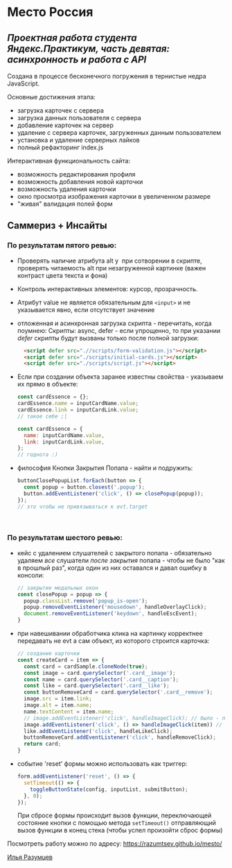 # Место Россия

## _Проектная работа студента Яндекс.Практикум, часть девятая: асинхронность и работа с API_

Создана в процессе бесконечного погружения в тернистые недра JavaScript.

Основные достижения этапа:
* загрузка карточек с сервера
* загрузка данных пользователя с сервера
* добавление карточек на сервер
* удаление с сервера карточек, загруженных данным пользователем
* установка и удаление серверных лайков
* полный рефакторинг index.js

Интерактивная функциональность сайта:
* возможность редактирования профиля
* возможность добавления новой карточки
* возможность удаления карточки
* окно просмотра изображения карточки в увеличенном размере
* "живая" валидация полей форм

## Саммериз + Инсайты
### По результатам пятого ревью:

* Проверять наличие атрибута alt у <img> при сотворении в скрипте, проверять читаемость alt при незагруженной картинке (важен контраст цвета текста и фона)
* Контроль интерактивных элементов: курсор, прозрачность.
* Атрибут value не является обязательным для ```<input>``` и не указывается явно, если отсутствует значение
* отложенная и асинхронная загрузка скрипта - перечитать, когда поумнею: Скрипты: async, defer - если упрощенно, то при указании _defer_ скрипты будут вызваны только после полной загрузки:
  ```HTML
    <script defer src=".//scripts/form-validation.js"></script>
    <script defer src="./scripts/initial-cards.js"></script>
    <script defer src="./scripts/script.js"></script>
  ```
* Если при создании объекта заранее известны свойства - указываем их прямо в объекте:
  ```JavaScript
  const cardEssence = {};
  cardEssence.name = inputCardName.value;
  cardEssence.link = inputCardLink.value;
  // такое себе ;|

  const cardEssence = {
    name: inputCardName.value,
    link: inputCardLink.value,
  };
  // годнота :)
  ```

* философия Кнопки Закрытия Попапа - найти и подружить:
  ```JavaScript
  buttonClosePopupList.forEach(button => {
    const popup = button.closest('.popup');
    button.addEventListener('click', () => closePopup(popup));
  });
  // это чтобы не привязываться к evt.target
  ```
‌
### По результатам шестого ревью:

* кейс с удалением слушателей с закрытого попапа - обязательно удаляем _все_ слушатели _после закрытия_ попапа - чтобы не было "как в прошлый раз", когда один из них оставался и давал ошибку в консоли:
  ```JavaScript
  // закрытие модальных окон
  const closePopup = popup => {
    popup.classList.remove('popup_is-open');
    popup.removeEventListener('mousedown', handleOverlayClick);
    document.removeEventListener('keydown', handleEscEvent);
  }
  ```

* при навешивании обработчика клика на картинку корректнее передавать не evt а сам объект, из которого строится карточка:
  ```JavaScript
  // создание карточки
  const createCard = item => {
    const card = cardSample.cloneNode(true);
    const image = card.querySelector('.card__image');
    const name = card.querySelector('.card__caption');
    const like = card.querySelector('.card__like');
    const buttonRemoveCard = card.querySelector('.card__remove');
    image.src = item.link;
    image.alt = item.name;
    name.textContent = item.name;
    // image.addEventListener('click', handleImageClick); // было - передавалось события
    image.addEventListener('click', () => handleImageClick(item)) // стало - передается первоначальный объект
    like.addEventListener('click', handleLikeClick);
    buttonRemoveCard.addEventListener('click', handleRemoveClick);
    return card;
  }
  ```

* событие 'reset' формы можно использовать как триггер:
  ```JavaScript
  form.addEventListener('reset', () => {
    setTimeout(() => {
      toggleButtonState(config, inputList, submitButton);
    }, 0);
  });
  ```
  При сбросе формы происходит вызов функции, переключающей состояние кнопки с помощью метода ```setTimeout()``` отправляющий вызов функции в конец стека (чтобы успел произойти сброс формы)


Посмотреть работу можно по адресу: https://razumtsev.github.io/mesto/

[Илья Разумцев](mailto:razumtsev.il@yandex.ru)
